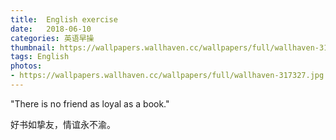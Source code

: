 ```yaml
---
title:  English exercise
date:   2018-06-10
categories: 英语早操
thumbnail: https://wallpapers.wallhaven.cc/wallpapers/full/wallhaven-317327.jpg
tags: English
photos:
- https://wallpapers.wallhaven.cc/wallpapers/full/wallhaven-317327.jpg
---
```


"There is no friend as loyal as a book."
<p>好书如挚友，情谊永不渝。</p>
